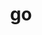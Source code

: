 ---
title: "go"
layout: cache
categories: [package, develop-2025-01-05]
meta: {"versions": ["1.23.4"], "compilers": ["gcc@=10.5.0", "gcc@=11.4.0", "gcc@=13.3.0"], "oss": ["centos7", "rhel8", "ubuntu22.04"], "platforms": ["linux"], "targets": ["aarch64", "x86_64_v3"], "stacks": ["developer-tools-aarch64-linux-gnu", "developer-tools-x86_64_v3-linux-gnu", "hep", "root"], "num_specs": 3, "num_specs_by_stack": {"developer-tools-x86_64_v3-linux-gnu": 1, "root": 3, "developer-tools-aarch64-linux-gnu": 1, "hep": 1}}
spec_details: [{"hash": "exetqgwuwxflqqrasmi2p3twvujbehf3", "compiler": "gcc@=10.5.0", "versions": ["1.23.4"], "os": "centos7", "platform": "linux", "target": "x86_64_v3", "variants": ["build_system=generic"], "stacks": ["developer-tools-x86_64_v3-linux-gnu", "root"], "size": "-", "tarball": "https://binaries.spack.io/develop-2025-01-05/build_cache/linux-centos7-x86_64_v3/gcc-10.5.0/go-1.23.4/linux-centos7-x86_64_v3-gcc-10.5.0-go-1.23.4-exetqgwuwxflqqrasmi2p3twvujbehf3.spack"}, {"hash": "3xjfufvfvtrnrsloortp4zzwgy4c6i37", "compiler": "gcc@=13.3.0", "versions": ["1.23.4"], "os": "rhel8", "platform": "linux", "target": "aarch64", "variants": ["build_system=generic"], "stacks": ["developer-tools-aarch64-linux-gnu", "root"], "size": "-", "tarball": "https://binaries.spack.io/develop-2025-01-05/build_cache/linux-rhel8-aarch64/gcc-13.3.0/go-1.23.4/linux-rhel8-aarch64-gcc-13.3.0-go-1.23.4-3xjfufvfvtrnrsloortp4zzwgy4c6i37.spack"}, {"hash": "yjh6wz4mjlsrxeowgkl2iwty4s3wdxwb", "compiler": "gcc@=11.4.0", "versions": ["1.23.4"], "os": "ubuntu22.04", "platform": "linux", "target": "x86_64_v3", "variants": ["build_system=generic"], "stacks": ["root", "hep"], "size": "-", "tarball": "https://binaries.spack.io/develop-2025-01-05/build_cache/linux-ubuntu22.04-x86_64_v3/gcc-11.4.0/go-1.23.4/linux-ubuntu22.04-x86_64_v3-gcc-11.4.0-go-1.23.4-yjh6wz4mjlsrxeowgkl2iwty4s3wdxwb.spack"}]
---